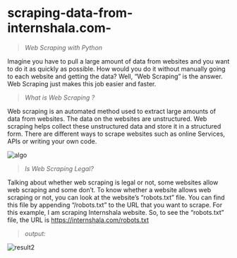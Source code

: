 # scraping-data-from-internshala.com-

>*Web Scraping with Python*

Imagine you have to pull a large amount of data from websites and you want to do it as quickly as possible. How would you do it without manually going to each website and getting the data? Well, “Web Scraping” is the answer. Web Scraping just makes this job easier and faster. 

>*What is Web Scraping ?*

Web scraping is an automated method used to extract large amounts of data from websites. The data on the websites are unstructured. Web scraping helps collect these unstructured data and store it in a structured form. There are different ways to scrape websites such as online Services, APIs or writing your own code. 




![algo](https://user-images.githubusercontent.com/63738852/159106830-a4bf8375-9168-4726-b3df-4323b6e264b2.png)







>*Is Web Scraping Legal?*

Talking about whether web scraping is legal or not, some websites allow web scraping and some don’t. To know whether a website allows web scraping or not, you can look at the website’s “robots.txt” file. You can find this file by appending “/robots.txt” to the URL that you want to scrape. For this example, I am scraping Internshala website. So, to see the “robots.txt” file, the URL is https://internshala.com/robots.txt



>*output:*










![result2](https://user-images.githubusercontent.com/63738852/159107074-acb63f75-64ed-4fec-98da-1c87ae02f766.png)




